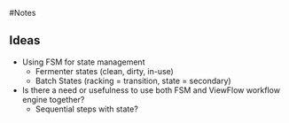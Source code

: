 #Notes
## Ideas

* Using FSM for state management
    * Fermenter states (clean, dirty, in-use)
    * Batch States (racking = transition, state = secondary)
* Is there a need or usefulness to use both FSM and ViewFlow workflow engine together?
    * Sequential steps with state?
